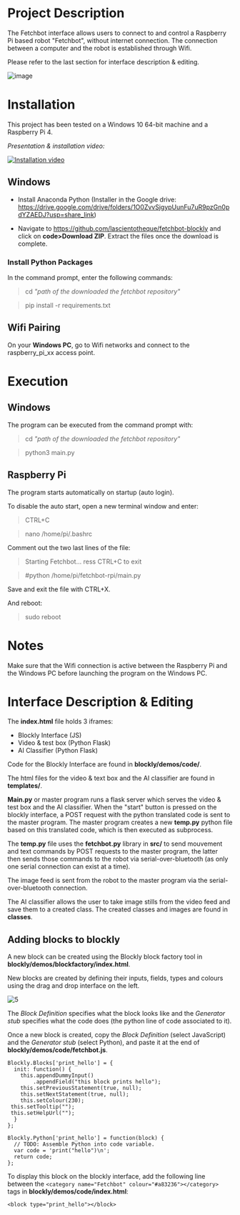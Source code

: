 # Project Description
The Fetchbot interface allows users to connect to and control a Raspberry Pi based robot "Fetchbot", without internet connection. The connection between a computer and the robot is established through Wifi. 

Please refer to the last section for interface description & editing.

![image](https://user-images.githubusercontent.com/60618118/187421842-e59810de-1c8c-49c3-9af5-bb2beb6852a1.png)

# Installation
This project has been tested on a Windows 10 64-bit machine and a Raspberry Pi 4.

*Presentation & installation video:*

[![Installation video](https://img.youtube.com/vi/bC7nAwIKf-U/0.jpg)](https://www.youtube.com/watch?v=bC7nAwIKf-U)


## Windows

* Install Anaconda Python (Installer in the Google drive: https://drive.google.com/drive/folders/1O0ZvvSjgypUunFu7uR9pzGn0pdYZAEDJ?usp=share_link)


* Navigate to https://github.com/lascientotheque/fetchbot-blockly and click on **code>Download ZIP**. Extract the files once the download is complete.


### Install Python Packages

In the command prompt, enter the following commands:

> cd *"path of the downloaded the fetchbot repository"*

> pip install -r requirements.txt

## Wifi Pairing

On your **Windows PC**, go to Wifi networks and connect to the raspberry_pi_xx access point. 



# Execution

## Windows

The program can be executed from the command prompt with:

> cd *"path of the downloaded the fetchbot repository"*

> python3 main.py

## Raspberry Pi
The program starts automatically on startup (auto login).

To disable the auto start, open a new terminal window and enter:

> CTRL+C

> nano /home/pi/.bashrc

Comment out the two last lines of the file:

> Starting Fetchbot... ress CTRL+C to exit

> #python /home/pi/fetchbot-rpi/main.py

Save and exit the file with CTRL+X.

And reboot:

> sudo reboot

# Notes
Make sure that the Wifi connection is active between the Raspberry Pi and the Windows PC before launching the program on the Windows PC. 


# Interface Description & Editing
The **index.html** file holds 3 iframes:
- Blockly Interface (JS)
- Video & test box (Python Flask)
- AI Classifier (Python Flask)

Code for the Blockly Interface are found in **blockly/demos/code/**.

The html files for the video & text box and the AI classifier are found in **templates/**.

**Main.py** or master program runs a flask server which serves the video & test box and the AI classifier. When the "start" button is pressed on the blockly interface, a POST request with the python translated code is sent to the master program. The master program creates a new **temp.py** python file based on this translated code, which is then executed as subprocess.

The **temp.py** file uses the **fetchbot.py** library in **src/** to send mouvement and text commands by POST requests to the master program, the latter then sends those commands to the robot via serial-over-bluetooth (as only one serial connection can exist at a time).

The image feed is sent from the robot to the master program via the serial-over-bluetooth connection.

The AI classifier allows the user to take image stills from the video feed and save them to a created class. The created classes and images are found in **classes**.

## Adding blocks to blockly

A new block can be created using the Blockly block factory tool in **blockly/demos/blockfactory/index.html**. 

New blocks are created by defining their inputs, fields, types and colours using the drag and drop interface on the left.

![5](https://user-images.githubusercontent.com/60618118/189106393-2c2b5237-c12d-4a67-bbe8-14e4266e8162.png)

The *Block Definition* specifies what the block looks like and the *Generator stub* specifies what the code does (the python line of code associated to it).

Once a new block is created, copy the *Block Definition* (select JavaScript) and the *Generator stub* (select Python), and paste it at the end of **blockly/demos/code/fetchbot.js**. 
```
Blockly.Blocks['print_hello'] = {
  init: function() {
    this.appendDummyInput()
        .appendField("this block prints hello");
    this.setPreviousStatement(true, null);
    this.setNextStatement(true, null);
    this.setColour(230);
 this.setTooltip("");
 this.setHelpUrl("");
  }
};
```
```
Blockly.Python['print_hello'] = function(block) {
  // TODO: Assemble Python into code variable.
  var code = 'print("hello")\n';
  return code;
};
```

To display this block on the blockly interface, add the following line between the `<category name="Fetchbot" colour="#a83236"></category>` tags in **blockly/demos/code/index.html**:
```
<block type="print_hello"></block>
```

